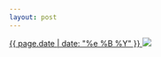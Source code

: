 ```yaml
---
layout: post
---
```


<p>
  <a href="/491">
    <time>{{ page.date | date: "%e %B %Y" }}</time>
    <img src="{{ site.assets_url }}/491.jpg">
  </a>
  
</p>
